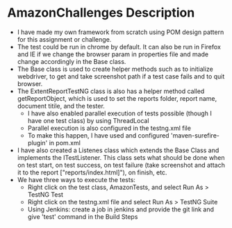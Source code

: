 # AmazonChallenges Description
- I have made my own framework from scratch using POM design pattern for this assignment or challenge.
- The test could be run in chrome by default. It can also be run in Firefox and IE if we change the browser param in properties file and made change accordingly in the Base class.
- The Base class is used to create helper methods such as to initialize webdriver, to get and take screenshot path if a test case fails and to quit browser.
- The ExtentReportTestNG class is also has a helper method called getReportObject, which is used to set the reports folder, report name, document titile, and the tester.
   - I have also enabled parallel execution of tests possible (though I have one test class) by using ThreadLocal
   - Parallel execution is also configured in the testng.xml file
   - To make this happen, I have used and configured 'maven-surefire-plugin' in pom.xml
- I have also created a Listenes class which extends the Base Class and implements the ITestListener. This class sets what should be done when on test start, on test success, on test failure (take screenshot and attach it to the report ["reports/index.html]"), on finish, etc.
- We have three ways to execute the tests:
   - Right click on the test class, AmazonTests, and select Run As > TestNG Test
   - Right click on the testng.xml file and select Run As > TestNG Suite
   - Using Jenkins: create a job in jenkins and provide the git link and give 'test' command in the Build Steps